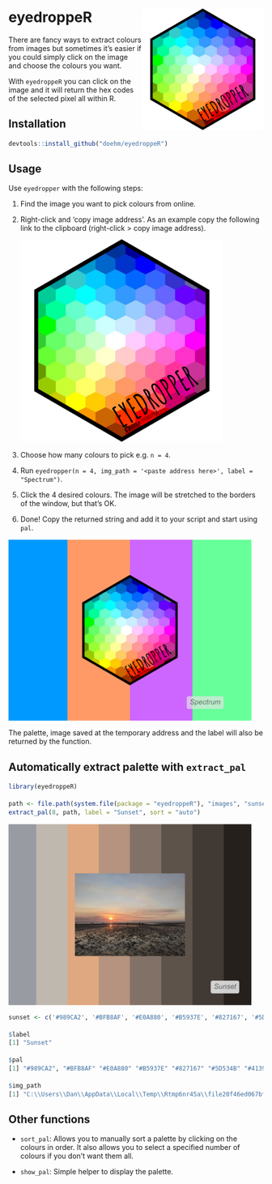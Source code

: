 
# eyedroppeR <img src='dev/images/hex-amatic.png' align="right" height="240" />

There are fancy ways to extract colours from images but sometimes it’s
easier if you could simply click on the image and choose the colours you
want.

With `eyedroppeR` you can click on the image and it will return the hex
codes of the selected pixel all within R.

## Installation

``` r
devtools::install_github("doehm/eyedroppeR")
```

## Usage

Use `eyedropper` with the following steps:

1.  Find the image you want to pick colours from online.

2.  Right-click and ‘copy image address’. As an example copy the
    following link to the clipboard (right-click \> copy image address).

    <!-- <img src='https://colorpalettes.net/wp-content/uploads/2015/05/cvetovaya-palitra-1781.png' /> -->
    <img src='inst/images/hex.png' />

3.  Choose how many colours to pick e.g. `n = 4`.

4.  Run
    `eyedropper(n = 4, img_path = '<paste address here>', label = "Spectrum")`.

5.  Click the 4 desired colours. The image will be stretched to the
    borders of the window, but that’s OK.

6.  Done! Copy the returned string and add it to your script and start
    using `pal`.

<img src='dev/images/cat4.png' align="center" height = "360x270"/>

<!-- <img src='dev/images/eyedropper.gif' align="center" /> -->

The palette, image saved at the temporary address and the label will
also be returned by the function.

## Automatically extract palette with `extract_pal`

``` r
library(eyedroppeR)

path <- file.path(system.file(package = "eyedroppeR"), "images", "sunset.png")
extract_pal(8, path, label = "Sunset", sort = "auto")
```

<img src='dev/images/sunset.png' align="center" height = "360x270"/>

``` r
sunset <- c('#989CA2', '#BFB8AF', '#E0A880', '#B5937E', '#827167', '#5D534B', '#413933', '#25201C')

$label
[1] "Sunset"

$pal
[1] "#989CA2", "#BFB8AF" "#E0A880" "#B5937E" "#827167" "#5D534B" "#413933" "#25201C" 

$img_path
[1] "C:\\Users\\Dan\\AppData\\Local\\Temp\\Rtmp6nr45a\\file20f46ed067bf"
```

## Other functions

- `sort_pal`: Allows you to manually sort a palette by clicking on the
  colours in order. It also allows you to select a specified number of
  colours if you don’t want them all.

- `show_pal`: Simple helper to display the palette.
